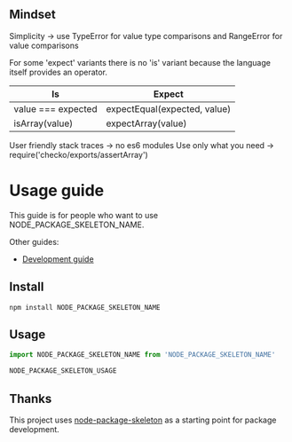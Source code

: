 ## Mindset

Simplicity ->
    use TypeError for value type comparisons and RangeError for value comparisons

For some 'expect' variants there is no 'is' variant because the language itself provides an operator. 

| Is                 | Expect                       |
|--------------------|------------------------------|
| value === expected | expectEqual(expected, value) |
| isArray(value)     | expectArray(value)           |


User friendly stack traces -> no es6 modules
Use only what you need -> require('checko/exports/assertArray')

# Usage guide

This guide is for people who want to use NODE_PACKAGE_SKELETON_NAME. 

Other guides:
* [Development guide](development.md)

## Install

`npm install NODE_PACKAGE_SKELETON_NAME`

## Usage

```js
import NODE_PACKAGE_SKELETON_NAME from 'NODE_PACKAGE_SKELETON_NAME'

NODE_PACKAGE_SKELETON_USAGE
```

## Thanks

This project uses [node-package-skeleton](https://github.com/mickvangelderen/node-package-skeleton) as a starting point for package development. 
